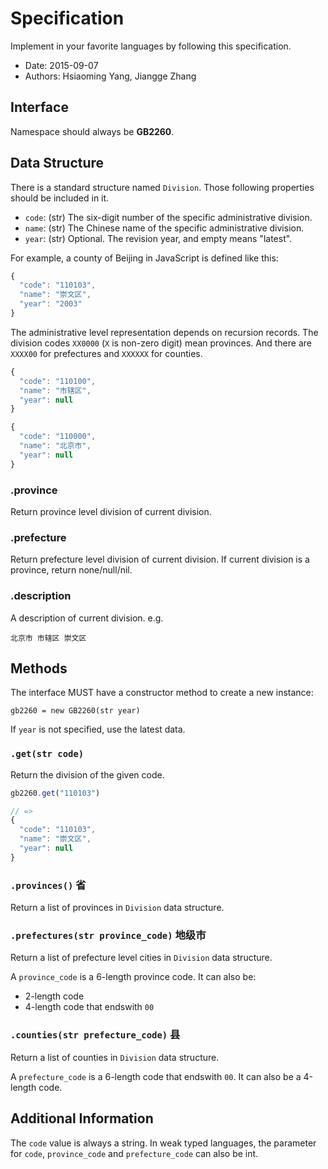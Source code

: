 # Specification

Implement in your favorite languages by following this specification.

* Date: 2015-09-07
* Authors: Hsiaoming Yang, Jiangge Zhang


## Interface

Namespace should always be **GB2260**.

## Data Structure

There is a standard structure named `Division`. Those following properties
should be included in it.

- `code`: (str) The six-digit number of the specific administrative division.
- `name`: (str) The Chinese name of the specific administrative division.
- `year`: (str) Optional. The revision year, and empty means "latest".

For example, a county of Beijing in JavaScript is defined like this:

```javascript
{
  "code": "110103",
  "name": "崇文区",
  "year": "2003"
}
```

The administrative level representation depends on recursion records. The
division codes `XX0000` (`X` is non-zero digit) mean provinces. And there are
`XXXX00` for prefectures and `XXXXXX` for counties.

```javascript
{
  "code": "110100",
  "name": "市辖区",
  "year": null
}
```

```javascript
{
  "code": "110000",
  "name": "北京市",
  "year": null
}
```

### .province

Return province level division of current division.

### .prefecture

Return prefecture level division of current division. If current division is a province,
return none/null/nil.

### .description

A description of current division. e.g.

```
北京市 市辖区 崇文区
```

## Methods

The interface MUST have a constructor method to create a new instance:

```
gb2260 = new GB2260(str year)
```

If `year` is not specified, use the latest data.


### `.get(str code)`

Return the division of the given code.

```javascript
gb2260.get("110103")

// =>
{
  "code": "110103",
  "name": "崇文区",
  "year": null
}
```


### `.provinces()` 省

Return a list of provinces in `Division` data structure.


### `.prefectures(str province_code)` 地级市

Return a list of prefecture level cities in `Division` data structure.

A `province_code` is a 6-length province code. It can also be:

* 2-length code
* 4-length code that endswith `00`


### `.counties(str prefecture_code)` 县

Return a list of counties in `Division` data structure.

A `prefecture_code` is a 6-length code that endswith `00`. It can also be a 4-length code.


## Additional Information

The `code` value is always a string. In weak typed languages, the parameter for `code`,
`province_code` and `prefecture_code` can also be int.
